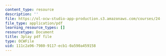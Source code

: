 ```yaml
---
content_type: resource
description: ''
file: https://ol-ocw-studio-app-production.s3.amazonaws.com/courses/24-908-creole-language-and-caribbean-identities-spring-2017/111c2a9679809117ecb10a590a459158_62YvNUyOM.pdf
file_type: application/pdf
learning_resource_types: []
resourcetype: Document
title: 3play pdf file
type: OCWFile
uid: 111c2a96-7980-9117-ecb1-0a590a459158
---
```

